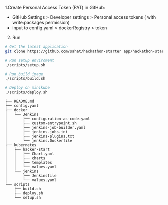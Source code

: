1.Create Personal Access Token (PAT) in GitHub:
- GitHub Settings > Developer settings > Personal access tokens ( with write:packages permission)
- input to config.yaml > dockerRegistry > token

2. Run
```bash
# Get the latest application
git clone https://github.com/sahat/hackathon-starter app/hackathon-starter

# Run setup enviroment
./scripts/setup.sh 

# Run build image
./scripts/build.sh

# Deploy on minikube
./scripts/deploy.sh
```

```code 
├── README.md
├── config.yaml
├── docker
│   └── Jenkins
│       ├── configuration-as-code.yaml
│       ├── custom-entrypoint.sh
│       ├── jenkins-job-builder.yaml
│       ├── jenkins-jobs.ini
│       ├── jenkins-plugins.txt
│       └── jenkins.Dockerfile
├── kubernetes
│   ├── hacker-start
│   │   ├── Chart.yaml
│   │   ├── charts
│   │   ├── templates
│   │   └── values.yaml
│   └── jenkins
│       ├── Jenkinsfile
│       └── values.yaml
└── scripts
    ├── build.sh
    ├── deploy.sh
    └── setup.sh
```